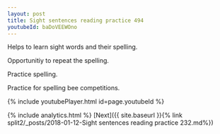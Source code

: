 ```yaml
---
layout: post
title: Sight sentences reading practice 494
youtubeId: baDoVEEWOno
---
```

 
 
Helps to learn sight words and their spelling.

Opportunitiy to repeat the spelling. 

Practice spelling. 
 
Practice for spelling bee competitions. 
 
{% include youtubePlayer.html id=page.youtubeId %}
 
 
{% include analytics.html %} 
[Next]({{ site.baseurl }}{% link  split2/_posts/2018-01-12-Sight sentences reading practice 232.md%})
 
